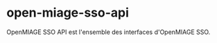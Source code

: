 open-miage-sso-api
==================

OpenMIAGE SSO API est l'ensemble des interfaces d'OpenMIAGE SSO.